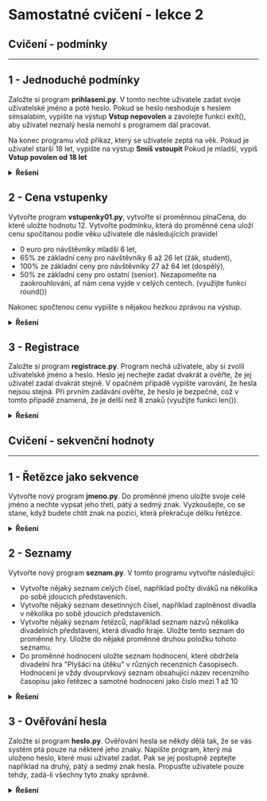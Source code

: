 # Samostatné cvičení - lekce 2 
## Cvičení - podmínky 
---

## 1 - Jednoduché podmínky
Založte si program **prihlaseni.py**. V tomto nechte uživatele zadat svoje uživatelské jméno a poté heslo. Pokud se heslo neshoduje s heslem simsalabim, vypište na výstup **Vstup nepovolen** a zavolejte funkci exit(), aby uživatel neznalý hesla nemohl s programem dál pracovat.

Na konec programu vlož příkaz, který se uživatele zeptá na věk. Pokud je uživatel starší 18 let, vypište na výstup **Smíš vstoupit** Pokud je mladší, vypiš **Vstup povolen od 18 let**

<details>
<summary><b>Řešení</b></summary>

```Python
uzivatelske_jmeno = input("Zadejte uživatelské jméno: ")
heslo = input("Zadejte heslo: ")

if heslo != "simsalabim":
    print("Vstup nepovolen")
    exit()
```

</details>

## 2 - Cena vstupenky

Vytvořte program **vstupenky01.py**, vytvořte si proměnnou plnaCena, do které uložte hodnotu 12.
Vytvořte podmínku, která do proměnné cena uloží cenu spočítanou podle věku uživatele dle následujících pravidel
- 0 euro pro návštěvníky mladší 6 let,
- 65% ze základní ceny pro návštěvníky 6 až 26 let (žák, student),
- 100% ze základní ceny pro návštěvníky 27 až 64 let (dospělý),
- 50% ze základní ceny pro ostatní (senior).
Nezapomeňte na zaokrouhlování, ať nám cena vyjde v celých centech. (využijte funkci round())

Nakonec spočtenou cenu vypište s nějakou hezkou zprávou na výstup.

<details>
<summary><b>Řešení</b></summary>

```Python
plnaCena = 12

vek = int(input("Zadejte svůj věk: "))

if vek < 6:
    cena = 0
elif vek <= 26:
    cena = round(0.65 * plnaCena, 2)
elif ek <= 64:
    cena = plnaCena
else:
    cena = round(0.5 * plnaCena, 2)

print(f"Cena vaší vstupenky je {cena} euro. Děkujeme za nákup!")
```

</details>

## 3 - Registrace

Založte si program **registrace.py**. Program nechá uživatele, aby si zvolil uživatelské jméno a heslo. Heslo jej nechejte zadat dvakrát a ověřte, že jej uživatel zadal dvakrát stejně. V opačném případě vypište varování, že hesla nejsou stejná. Při prvním zadávání ověřte, že heslo je bezpečné, což v tomto případě znamená, že je delší než 8 znaků (využijte funkci len()).

<details>
<summary><b>Řešení</b></summary>

```Python
uzivatelske_jmeno = input("Zadejte uživatelské jméno: ")
heslo1 = input("Zadejte heslo: ")

if len(heslo1) > 8:
    heslo2 = input("Zadejte heslo znovu pro potvrzení: ")
    if heslo1 == heslo2:
        print("Registrace úspěšná. Vítejte, " + uzivatelske_jmeno + "!")
    else:
        print("Hesla nejsou stejná. Zkuste to znovu.")
else:
    print("Heslo musí být delší než 8 znaků.")
```

</details>

## Cvičení - sekvenční hodnoty
---

## 1 - Řetězce jako sekvence
Vytvořte nový program **jmeno.py**. Do proměnné jmeno uložte svoje celé jméno a nechte vypsat jeho třetí, pátý a sedmý znak. Vyzkoušejte, co se stane, když budete chtít znak na pozici, která překračuje délku řetězce.

<details>
<summary><b>Řešení</b></summary>

```Python
jmeno = "František Novák"

print(f"Třetí znak: {jmeno[2]}")  # 'a'
print(f"Pátý znak: {jmeno[4]}")  # 't'
print(f"Sedmý znak: {jmeno[6]}")  # 'š'

```


</details>

## 2 - Seznamy
Vytvořte nový program **seznam.py**. V tomto programu vytvořte následující:
- Vytvořte nějaký seznam celých čísel, například počty diváků na několika po sobě jdoucích představeních.
- Vytvořte nějaký seznam desetinných čísel, například zaplněnost divadla v několika po sobě jdoucích představeních.
- Vytvořte nějaký seznam řetězců, například seznam názvů několika divadelních představení, která divadlo hraje. Uložte tento   seznam do proměnné hry. Uložte do nějaké proměnné druhou položku tohoto seznamu.
- Do proměnné hodnoceni uložte seznam hodnocení, které obdržela divadelní hra "Plyšáci na útěku" v různých recenzních časopisech. Hodnocení je vždy dvouprvkový seznam obsahující název recenzního časopisu jako řetězec a samotné hodnocení jako číslo mezi 1 až 10

<details>
<summary><b>Řešení</b></summary>

```Python
divaci = [120, 150, 130, 145, 160]
zaplnenost = [0.9, 0.85, 0.95, 0.80, 0.75]
hry = ["Hamlet", "Romeo a Julie", "Válka s mloky", "Faust", "Othello"]
druha_hra = hry[1]  # "Romeo a Julie"

hodnoceni = [
    ["Divadelní noviny", 8],
    ["Scéna", 7],
    ["Kultura21", 9],
    ["Theatrolog", 6]
]

```

</details>

## 3 - Ověřování hesla
Založte si program **heslo.py**. Ověřování hesla se někdy dělá tak, že se vás systém ptá pouze na některé jeho znaky. Napište program, který má uloženo heslo, které musí uživatel zadat. Pak se jej postupně zeptejte například na druhý, pátý a sedmý znak hesla. Propusťte uživatele pouze tehdy, zadá-li všechny tyto znaky správně.

<details>
<summary><b>Řešení</b></summary>

```Python
heslo = "bezpecneHeslo123"

druhy_znak = input("Zadejte druhý znak vašeho hesla: ")
paty_znak = input("Zadejte pátý znak vašeho hesla: ")
sedmy_znak = input("Zadejte sedmý znak vašeho hesla: ")

if (druhy_znak == heslo[1] and paty_znak == heslo[4] and sedmy_znak == heslo[6]):
    print("Heslo ověřeno, vstup povolen.")
else:
    print("Nesprávné znaky, vstup nepovolen.")

```

</details>